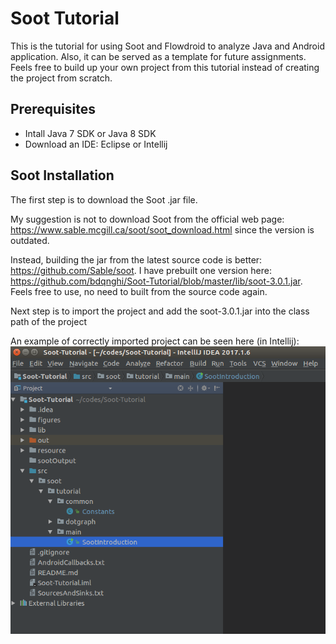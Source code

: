 # Soot Tutorial
This is the tutorial for using Soot and Flowdroid to analyze Java and Android application. Also, it can be served as a template for future assignments. Feels free to build up your own project from this tutorial instead of creating the project from scratch.


## Prerequisites
- Intall Java 7 SDK or Java 8 SDK
- Download an IDE: Eclipse or Intellij

## Soot Installation

The first step is to download the Soot .jar file. 

My suggestion is not to download Soot from the official web page: https://www.sable.mcgill.ca/soot/soot_download.html
since the version is outdated.

Instead, building the jar from the latest source code is better: https://github.com/Sable/soot. I have prebuilt one version here: 
https://github.com/bdqnghi/Soot-Tutorial/blob/master/lib/soot-3.0.1.jar. Feels free to use, no need to built from the source code again.

Next step is to import the project and add the soot-3.0.1.jar into the class path of the project

An example of correctly imported project can be seen here (in Intellij):
![alt text](/figures/project.png)



